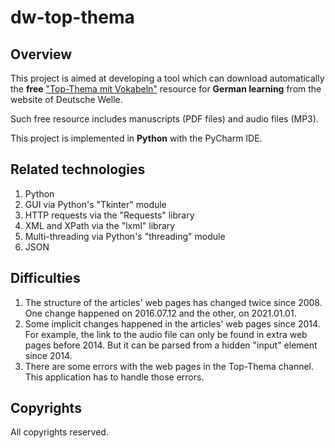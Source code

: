 # dw-top-thema

## Overview

This project is aimed at developing a tool which can download automatically the **free** ["Top-Thema mit Vokabeln"](https://www.dw.com/de/top-thema/s-8031) resource for **German learning** from the website of Deutsche Welle.

Such free resource includes manuscripts (PDF files) and audio files (MP3).

This project is implemented in **Python** with the PyCharm IDE.

## Related technologies

1. Python
1. GUI via Python's "Tkinter" module
1. HTTP requests via the "Requests" library
1. XML and XPath via the "lxml" library
1. Multi-threading via Python's "threading" module
1. JSON

## Difficulties

1. The structure of the articles' web pages has changed twice since 2008. One change happened on 2016.07.12 and the other, on 2021.01.01.
1. Some implicit changes happened in the articles' web pages since 2014. For example, the link to the audio file can only be found in extra web pages before 2014. But it can be parsed from a hidden "input" element since 2014.
1. There are some errors with the web pages in the Top-Thema channel. This application has to handle those errors.

## Copyrights

All copyrights reserved.
